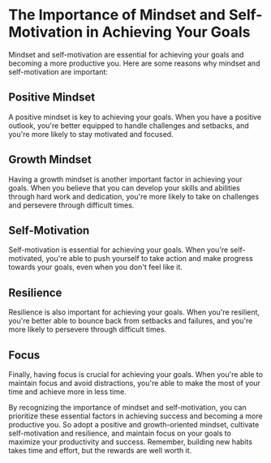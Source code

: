 # The Importance of Mindset and Self-Motivation in Achieving Your Goals

Mindset and self-motivation are essential for achieving your goals and becoming a more productive you. Here are some reasons why mindset and self-motivation are important:

Positive Mindset
----------------

A positive mindset is key to achieving your goals. When you have a positive outlook, you're better equipped to handle challenges and setbacks, and you're more likely to stay motivated and focused.

Growth Mindset
--------------

Having a growth mindset is another important factor in achieving your goals. When you believe that you can develop your skills and abilities through hard work and dedication, you're more likely to take on challenges and persevere through difficult times.

Self-Motivation
---------------

Self-motivation is essential for achieving your goals. When you're self-motivated, you're able to push yourself to take action and make progress towards your goals, even when you don't feel like it.

Resilience
----------

Resilience is also important for achieving your goals. When you're resilient, you're better able to bounce back from setbacks and failures, and you're more likely to persevere through difficult times.

Focus
-----

Finally, having focus is crucial for achieving your goals. When you're able to maintain focus and avoid distractions, you're able to make the most of your time and achieve more in less time.

By recognizing the importance of mindset and self-motivation, you can prioritize these essential factors in achieving success and becoming a more productive you. So adopt a positive and growth-oriented mindset, cultivate self-motivation and resilience, and maintain focus on your goals to maximize your productivity and success. Remember, building new habits takes time and effort, but the rewards are well worth it.
